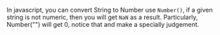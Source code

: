 In javascript, you can convert String to Number use `Number()`, if a given string is not numeric, then you will get `NaN` as a result. Particularly, Number("") will get 0, notice that and make a specially judgement.